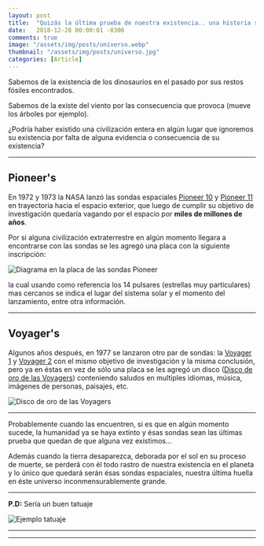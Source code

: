 ```yaml
---
layout: post
title:  "Quizás la última prueba de nuestra existencia.. una historia sobre Pioneer's & Voyager's."
date:   2018-12-28 00:00:01 -0300
comments: true
image: "/assets/img/posts/universo.webp"
thumbnail: "/assets/img/posts/universo.jpg"
categories: [Article]
---
```


Sabemos de la existencia de los dinosaurios en el pasado por sus restos fósiles encontrados.

Sabemos de la existe del viento por las consecuencia que provoca (mueve los árboles por ejemplo).

¿Podría haber existido una civilización entera en algún lugar que ignoremos su existencia por falta de alguna evidencia o consecuencia de su existencia?

---

## Pioneer's

En 1972 y 1973 la NASA lanzó las sondas espaciales [Pioneer 10](https://es.wikipedia.org/wiki/Pioneer_10) y [Pioneer 11](https://es.wikipedia.org/wiki/Pioneer_11) en trayectoria hacia el espacio exterior, que luego de cumplir su objetivo de investigación quedaría vagando por el espacio por **miles de millones de años**.

Por si alguna civilización extraterrestre en algún momento llegara a encontrarse con las sondas se les agregó una placa con la siguiente inscripción:

![Diagrama en la placa de las sondas Pioneer]({{"/assets/img/elements_in_posts/pioneer.webp"}})

 la cual usando como referencia los 14 pulsares (estrellas muy particulares) mas cercanos se indica el lugar del sistema solar y el momento del lanzamiento, entre otra información.

---

## Voyager's

Algunos años después, en 1977 se lanzaron otro par de sondas: la [Voyager 1](https://es.wikipedia.org/wiki/Voyager_1) y [Voyager 2](https://es.wikipedia.org/wiki/Voyager_2) con el mismo objetivo de investigación y la misma conclusión, pero ya en éstas en vez de sólo una placa se les agregó un disco ([Disco de oro de las Voyagers](https://es.wikipedia.org/wiki/Disco_de_oro_de_las_Voyager)) conteniendo saludos en multiples idiomas, música, imágenes de personas, paisajes, etc.

![Disco de oro de las Voyagers](https://upload.wikimedia.org/wikipedia/commons/thumb/5/56/The_Sounds_of_Earth_Record_Cover_-_GPN-2000-001978.jpg/800px-The_Sounds_of_Earth_Record_Cover_-_GPN-2000-001978.jpg)

---

Probablemente cuando las encuentren, si es que en algún momento sucede, la humanidad ya se haya extinto y ésas sondas sean las últimas prueba que quedan de que alguna vez existimos...

Además cuando la tierra desaparezca, deborada por el sol en su proceso de muerte, se perderá con él todo rastro de nuestra existencia en el planeta y lo único que quedará serán ésas sondas espaciales, nuestra última huella en éste universo inconmensurablemente grande.

---

**P.D:** Sería un buen tatuaje

![Ejemplo tatuaje](https://i.pinimg.com/originals/a8/96/05/a89605065a277d06394eaf264c39ab43.jpg)

---
---
